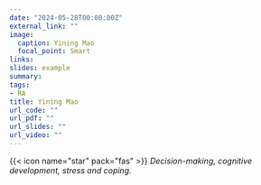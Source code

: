 ```yaml
---
date: "2024-05-28T00:00:00Z"
external_link: ""
image:
  caption: Yining Mao
  focal_point: Smart
links:
slides: example
summary: 
tags: 
- RA
title: Yining Mao
url_code: ""
url_pdf: ""
url_slides: ""
url_video: ""
---
```

{{< icon name="star" pack="fas" >}} _Decision-making, cognitive development, stress and coping._  

